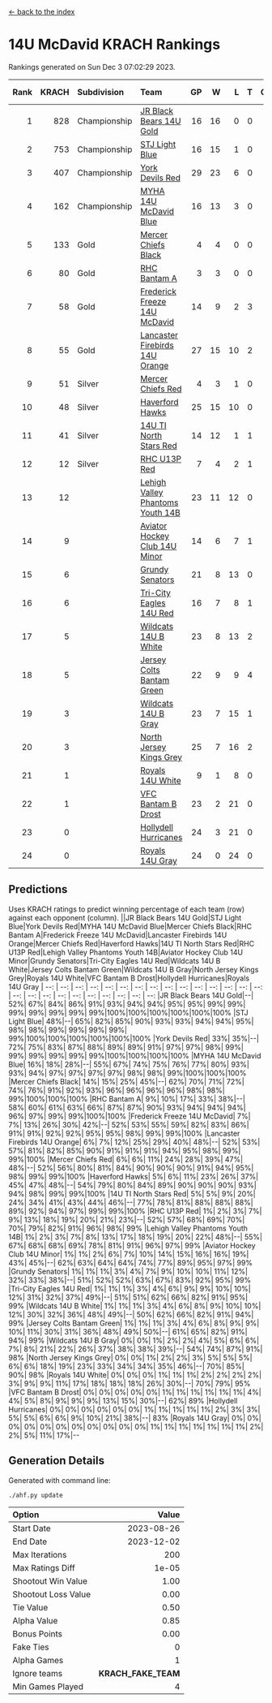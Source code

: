 [<- back to the index](readme.md)
# 14U McDavid KRACH Rankings
Rankings generated on Sun Dec  3 07:02:29 2023.

Rank|KRACH|Subdivision|Team|GP|W|L|T|OTW|OTL|SoS|Exp Wins|Win Diff
---:|---:|:---|:---|---:|---:|---:|---:|---:|---:|---:|---:|---:
1|828|Championship|[JR Black Bears 14U Gold](https://gamesheetstats.com/seasons/3659/teams/140633/schedule)|16|16|0|0|1|0|9|16.8|-0.0
2|753|Championship|[STJ Light Blue](https://gamesheetstats.com/seasons/3659/teams/140639/schedule)|16|15|1|0|0|0|69|15.9|0.0
3|407|Championship|[York Devils Red](https://gamesheetstats.com/seasons/3659/teams/140644/schedule)|29|23|6|0|0|0|326|23.9|0.0
4|162|Championship|[MYHA 14U McDavid Blue](https://gamesheetstats.com/seasons/3659/teams/140636/schedule)|16|13|3|0|0|0|69|13.9|0.0
5|133|Gold|[Mercer Chiefs Black](https://gamesheetstats.com/seasons/3659/teams/140605/schedule)|4|4|0|0|0|0|4|4.9|0.0
6|80|Gold|[RHC Bantam A](https://gamesheetstats.com/seasons/3659/teams/140618/schedule)|3|3|0|0|0|0|3|3.9|0.0
7|58|Gold|[Frederick Freeze 14U McDavid](https://gamesheetstats.com/seasons/3659/teams/140628/schedule)|14|9|2|3|0|0|67|11.4|0.0
8|55|Gold|[Lancaster Firebirds 14U Orange](https://gamesheetstats.com/seasons/3659/teams/140634/schedule)|27|15|10|2|0|0|168|16.9|0.0
9|51|Silver|[Mercer Chiefs Red](https://gamesheetstats.com/seasons/3659/teams/140606/schedule)|4|3|1|0|0|0|84|3.9|0.0
10|48|Silver|[Haverford Hawks](https://gamesheetstats.com/seasons/3659/teams/140630/schedule)|25|15|10|0|0|0|163|15.9|0.0
11|41|Silver|[14U TI North Stars Red](https://gamesheetstats.com/seasons/3659/teams/140626/schedule)|14|12|1|1|0|0|9|13.4|0.0
12|12|Silver|[RHC U13P Red](https://gamesheetstats.com/seasons/3659/teams/140619/schedule)|7|4|2|1|0|0|54|5.4|0.0
13|12||[Lehigh Valley Phantoms Youth 14B](https://gamesheetstats.com/seasons/3659/teams/140635/schedule)|23|11|12|0|1|1|108|11.9|0.0
14|9||[Aviator Hockey Club 14U Minor](https://gamesheetstats.com/seasons/3659/teams/140627/schedule)|14|6|7|1|0|0|180|7.4|0.0
15|6||[Grundy Senators](https://gamesheetstats.com/seasons/3659/teams/140629/schedule)|21|8|13|0|0|1|221|8.9|0.0
16|6||[Tri-City Eagles 14U Red](https://gamesheetstats.com/seasons/3659/teams/140640/schedule)|16|7|8|1|1|0|85|8.4|0.0
17|5||[Wildcats 14U B White](https://gamesheetstats.com/seasons/3659/teams/140643/schedule)|23|8|13|2|1|1|73|9.9|0.0
18|5||[Jersey Colts Bantam Green](https://gamesheetstats.com/seasons/3659/teams/140632/schedule)|22|9|9|4|1|0|34|11.9|0.0
19|3||[Wildcats 14U B Gray](https://gamesheetstats.com/seasons/3659/teams/140642/schedule)|23|7|15|1|0|0|62|8.4|0.0
20|3||[North Jersey Kings Grey](https://gamesheetstats.com/seasons/3659/teams/140637/schedule)|25|7|16|2|1|0|50|8.9|0.0
21|1||[Royals 14U White](https://gamesheetstats.com/seasons/3659/teams/140620/schedule)|9|1|8|0|0|1|180|1.9|0.0
22|1||[VFC Bantam B Drost](https://gamesheetstats.com/seasons/3659/teams/140641/schedule)|23|2|21|0|0|2|204|2.9|0.0
23|0||[Hollydell Hurricanes](https://gamesheetstats.com/seasons/3659/teams/140631/schedule)|24|3|21|0|0|0|35|3.9|0.0
24|0||[Royals 14U Gray](https://gamesheetstats.com/seasons/3659/teams/140638/schedule)|24|0|24|0|0|0|116|0.9|0.0

## Predictions
Uses KRACH ratings to predict winning percentage of each team (row) against each opponent (column).
||JR Black Bears 14U Gold|STJ Light Blue|York Devils Red|MYHA 14U McDavid Blue|Mercer Chiefs Black|RHC Bantam A|Frederick Freeze 14U McDavid|Lancaster Firebirds 14U Orange|Mercer Chiefs Red|Haverford Hawks|14U TI North Stars Red|RHC U13P Red|Lehigh Valley Phantoms Youth 14B|Aviator Hockey Club 14U Minor|Grundy Senators|Tri-City Eagles 14U Red|Wildcats 14U B White|Jersey Colts Bantam Green|Wildcats 14U B Gray|North Jersey Kings Grey|Royals 14U White|VFC Bantam B Drost|Hollydell Hurricanes|Royals 14U Gray
| --: | --: | --: | --: | --: | --: | --: | --: | --: | --: | --: | --: | --: | --: | --: | --: | --: | --: | --: | --: | --: | --: | --: | --: | --: 
|JR Black Bears 14U Gold|--| 52%| 67%| 84%| 86%| 91%| 93%| 94%| 94%| 95%| 95%| 99%| 99%| 99%| 99%| 99%| 99%| 99%|100%|100%|100%|100%|100%|100%
|STJ Light Blue| 48%|--| 65%| 82%| 85%| 90%| 93%| 93%| 94%| 94%| 95%| 98%| 98%| 99%| 99%| 99%| 99%| 99%|100%|100%|100%|100%|100%|100%
|York Devils Red| 33%| 35%|--| 72%| 75%| 83%| 87%| 88%| 89%| 89%| 91%| 97%| 97%| 98%| 99%| 99%| 99%| 99%| 99%| 99%|100%|100%|100%|100%
|MYHA 14U McDavid Blue| 16%| 18%| 28%|--| 55%| 67%| 74%| 75%| 76%| 77%| 80%| 93%| 93%| 94%| 97%| 97%| 97%| 97%| 98%| 98%| 99%|100%|100%|100%
|Mercer Chiefs Black| 14%| 15%| 25%| 45%|--| 62%| 70%| 71%| 72%| 74%| 76%| 91%| 92%| 93%| 96%| 96%| 96%| 96%| 98%| 98%| 99%|100%|100%|100%
|RHC Bantam A|  9%| 10%| 17%| 33%| 38%|--| 58%| 60%| 61%| 63%| 66%| 87%| 87%| 90%| 93%| 94%| 94%| 94%| 96%| 97%| 99%| 99%|100%|100%
|Frederick Freeze 14U McDavid|  7%|  7%| 13%| 26%| 30%| 42%|--| 52%| 53%| 55%| 59%| 82%| 83%| 86%| 91%| 91%| 92%| 92%| 95%| 95%| 98%| 99%| 99%|100%
|Lancaster Firebirds 14U Orange|  6%|  7%| 12%| 25%| 29%| 40%| 48%|--| 52%| 53%| 57%| 81%| 82%| 85%| 90%| 91%| 91%| 91%| 94%| 95%| 98%| 99%| 99%|100%
|Mercer Chiefs Red|  6%|  6%| 11%| 24%| 28%| 39%| 47%| 48%|--| 52%| 56%| 80%| 81%| 84%| 90%| 90%| 90%| 91%| 94%| 95%| 98%| 99%| 99%|100%
|Haverford Hawks|  5%|  6%| 11%| 23%| 26%| 37%| 45%| 47%| 48%|--| 54%| 79%| 80%| 84%| 89%| 90%| 90%| 90%| 93%| 94%| 98%| 99%| 99%|100%
|14U TI North Stars Red|  5%|  5%|  9%| 20%| 24%| 34%| 41%| 43%| 44%| 46%|--| 77%| 78%| 81%| 88%| 88%| 88%| 89%| 92%| 94%| 97%| 99%| 99%|100%
|RHC U13P Red|  1%|  2%|  3%|  7%|  9%| 13%| 18%| 19%| 20%| 21%| 23%|--| 52%| 57%| 68%| 69%| 70%| 70%| 79%| 82%| 91%| 96%| 98%| 99%
|Lehigh Valley Phantoms Youth 14B|  1%|  2%|  3%|  7%|  8%| 13%| 17%| 18%| 19%| 20%| 22%| 48%|--| 55%| 67%| 68%| 68%| 69%| 78%| 81%| 91%| 96%| 97%| 99%
|Aviator Hockey Club 14U Minor|  1%|  1%|  2%|  6%|  7%| 10%| 14%| 15%| 16%| 16%| 19%| 43%| 45%|--| 62%| 63%| 64%| 64%| 74%| 77%| 89%| 95%| 97%| 99%
|Grundy Senators|  1%|  1%|  1%|  3%|  4%|  7%|  9%| 10%| 10%| 11%| 12%| 32%| 33%| 38%|--| 51%| 52%| 52%| 63%| 67%| 83%| 92%| 95%| 99%
|Tri-City Eagles 14U Red|  1%|  1%|  1%|  3%|  4%|  6%|  9%|  9%| 10%| 10%| 12%| 31%| 32%| 37%| 49%|--| 51%| 51%| 62%| 66%| 82%| 91%| 95%| 99%
|Wildcats 14U B White|  1%|  1%|  1%|  3%|  4%|  6%|  8%|  9%| 10%| 10%| 12%| 30%| 32%| 36%| 48%| 49%|--| 50%| 62%| 66%| 82%| 91%| 94%| 99%
|Jersey Colts Bantam Green|  1%|  1%|  1%|  3%|  4%|  6%|  8%|  9%|  9%| 10%| 11%| 30%| 31%| 36%| 48%| 49%| 50%|--| 61%| 65%| 82%| 91%| 94%| 99%
|Wildcats 14U B Gray|  0%|  0%|  1%|  2%|  2%|  4%|  5%|  6%|  6%|  7%|  8%| 21%| 22%| 26%| 37%| 38%| 38%| 39%|--| 54%| 74%| 87%| 91%| 98%
|North Jersey Kings Grey|  0%|  0%|  1%|  2%|  2%|  3%|  5%|  5%|  5%|  6%|  6%| 18%| 19%| 23%| 33%| 34%| 34%| 35%| 46%|--| 70%| 85%| 90%| 98%
|Royals 14U White|  0%|  0%|  0%|  1%|  1%|  1%|  2%|  2%|  2%|  2%|  3%|  9%|  9%| 11%| 17%| 18%| 18%| 18%| 26%| 30%|--| 70%| 79%| 95%
|VFC Bantam B Drost|  0%|  0%|  0%|  0%|  0%|  1%|  1%|  1%|  1%|  1%|  1%|  4%|  4%|  5%|  8%|  9%|  9%|  9%| 13%| 15%| 30%|--| 62%| 89%
|Hollydell Hurricanes|  0%|  0%|  0%|  0%|  0%|  0%|  1%|  1%|  1%|  1%|  1%|  2%|  3%|  3%|  5%|  5%|  6%|  6%|  9%| 10%| 21%| 38%|--| 83%
|Royals 14U Gray|  0%|  0%|  0%|  0%|  0%|  0%|  0%|  0%|  0%|  0%|  0%|  1%|  1%|  1%|  1%|  1%|  1%|  1%|  2%|  2%|  5%| 11%| 17%|--

## Generation Details

Generated with command line:
```
./ahf.py update
```

| Option | Value |
| :----- | ----: |
| Start Date | 2023-08-26 |
| End Date | 2023-12-02 |
| Max Iterations | 200 |
| Max Ratings Diff | 1e-05 |
| Shootout Win Value | 1.00 |
| Shootout Loss Value | 0.00 |
| Tie Value | 0.50 |
| Alpha Value | 0.85 |
| Bonus Points | 0.00 |
| Fake Ties | 0 |
| Alpha Games | 1 |
| Ignore teams | __KRACH_FAKE_TEAM__ |
| Min Games Played | 4 |

